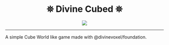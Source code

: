 <h1 align="center">
 ⛯ Divine Cubed ⛯
</h1>

<p align="center">
<img src="https://divine-star-software.github.io/DigitalAssets/images/logo-small.png">
</p>

---

A simple Cube World like game made with @divinevoxel/foundation. 
